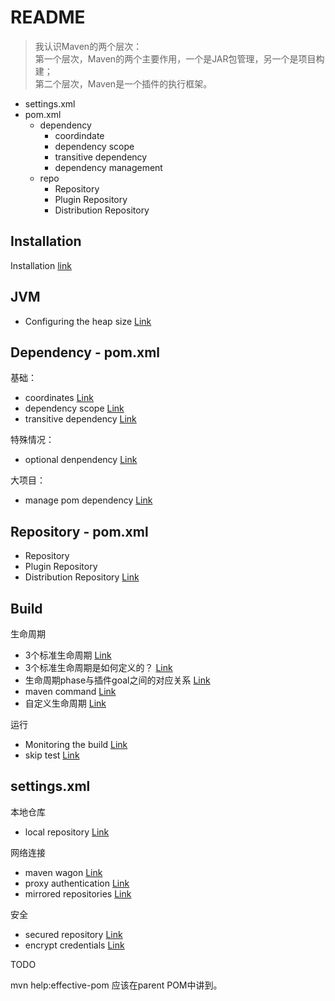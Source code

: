 # README

> 我认识Maven的两个层次：  
> 第一个层次，Maven的两个主要作用，一个是JAR包管理，另一个是项目构建；  
> 第二个层次，Maven是一个插件的执行框架。


- settings.xml
- pom.xml
    - dependency
        - coordindate
        - dependency scope
        - transitive dependency
        - dependency management
    - repo
        - Repository
        - Plugin Repository
        - Distribution Repository



## Installation

Installation [link](installation.md)

## JVM

- Configuring the heap size [Link](JVM/jvm-heap-size.md)


## Dependency - pom.xml

基础：

- coordinates [Link](dependency/maven-coordinates.md)
- dependency scope [Link](dependency/dependency-scope.md)
- transitive dependency [Link](dependency/transitive-dependencies.md)

特殊情况：

- optional denpendency [Link](dependency/optional-dependeny.md)

大项目：

- manage pom dependency [Link](dependency/manage-pom-dependencies.md)


## Repository - pom.xml

- Repository 
- Plugin Repository
- Distribution Repository [Link](repo/distribution-repository.md)

## Build

生命周期

- 3个标准生命周期 [Link](build/standard-lifecycle.md)
- 3个标准生命周期是如何定义的？ [Link](build/standard-lifecycle-definition.md)
- 生命周期phase与插件goal之间的对应关系 [Link](build/lifecycle-bindings.md)
- maven command [Link](build/maven-command.md)
- 自定义生命周期 [Link](build/build-a-custom-lifecycle.md)


运行

- Monitoring the build [Link](build/monitor-the-build.md)
- skip test [Link](build/skip-test.md)


## settings.xml

本地仓库

- local repository [Link](conf/local-repository.md)

网络连接

- maven wagon [Link](conf/maven-wagon.md)
- proxy authentication [Link](conf/proxy-authentication.md)
- mirrored repositories [Link](conf/mirrored-repositories.md)

安全

- secured repository [Link](conf/secured-repositories.md)
- encrypt credentials [Link](conf/encrypt-credentials.md)


TODO

mvn help:effective-pom  应该在parent POM中讲到。
